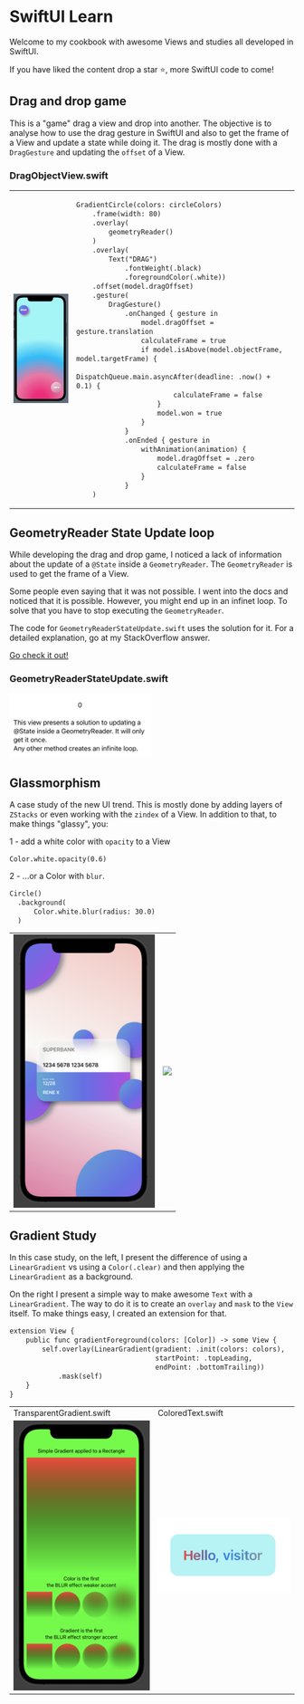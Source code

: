 # SwiftUI Learn
Welcome to my cookbook with awesome Views and studies all developed in SwiftUI.

If you have liked the content drop a star ⭐️, more SwiftUI code to come!

## Drag and drop game
This is a "game" drag a view and drop into another. The objective is to analyse how to use the drag gesture in SwiftUI and also to get the frame of a View and update a state while doing it.
The drag is mostly done with a `DragGesture` and updating the `offset` of a View.

### DragObjectView.swift
<table>
<tr>
<td> 

<img src="https://github.com/renefx/swiftui_learn/blob/main/images/DragDropGame.gif" width="250">
    
</td>
<td>

```
GradientCircle(colors: circleColors)
    .frame(width: 80)
    .overlay(
        geometryReader()
    )
    .overlay(
        Text("DRAG")
            .fontWeight(.black)
            .foregroundColor(.white))
    .offset(model.dragOffset)
    .gesture(
        DragGesture()
            .onChanged { gesture in
                model.dragOffset = gesture.translation
                calculateFrame = true
                if model.isAbove(model.objectFrame, model.targetFrame) {
                    DispatchQueue.main.asyncAfter(deadline: .now() + 0.1) {
                        calculateFrame = false
                    }
                    model.won = true
                }
            }
            .onEnded { gesture in
                withAnimation(animation) {
                    model.dragOffset = .zero
                    calculateFrame = false
                }
            }
    )
```

</td>
</tr>
</table>


## GeometryReader State Update loop

While developing the drag and drop game, I noticed a lack of information about the update of a `@State` inside a `GeometryReader`.
The `GeometryReader` is used to get the frame of a View.

Some people even saying that it was not possible. I went into the docs and noticed that it is possible. However, you might end up in an infinet loop.
To solve that you have to stop executing the `GeometryReader`.

The code for `GeometryReaderStateUpdate.swift` uses the solution for it.
For a detailed explanation, go at my StackOverflow answer.

[Go check it out!](https://stackoverflow.com/questions/61027327/set-state-var-inside-geometryreader/67855586#67855586)

### GeometryReaderStateUpdate.swift
<img src="https://github.com/renefx/swiftui_learn/blob/main/images/GeometryReader.png" width="250">

## Glassmorphism

A case study of the new UI trend. 
This is mostly done by adding layers of `ZStacks` or even working with the `zindex` of a View. 
In addition to that, to make things "glassy", you:

1 - add a white color with `opacity` to a View 
```
Color.white.opacity(0.6)
```

2 - ...or a Color with `blur`.
```
Circle()
  .background(
      Color.white.blur(radius: 30.0)
  )
```


<table>
<tr>
<td> 

<img src="https://github.com/renefx/swiftui_learn/blob/main/images/GlassmorphismII.png" width="250">

</td>
<td>

<img src="https://github.com/renefx/swiftui_learn/blob/main/images/Glassmorphism.gif" width="250">

</td>
</tr>
</table>


## Gradient Study

In this case study, on the left, I present the difference of using a `LinearGradient` vs using a `Color(.clear)` and then applying the `LinearGradient` as a background.

On the right I present a simple way to make awesome `Text` with a `LinearGradient`. 
The way to do it is to create an `overlay` and `mask` to the `View` itself. 
To make things easy, I created an extension for that.

```
extension View {
    public func gradientForeground(colors: [Color]) -> some View {
        self.overlay(LinearGradient(gradient: .init(colors: colors),
                                    startPoint: .topLeading,
                                    endPoint: .bottomTrailing))
            .mask(self)
    }
}
```

<table>
<tr>
<td> 
TransparentGradient.swift
</td> 
<td> 
ColoredText.swift
</td> 
</tr>
<tr>
<td> 

<img src="https://github.com/renefx/swiftui_learn/blob/main/images/GradientStudy.png" width="250">

</td>
<td>

<img src="https://github.com/renefx/swiftui_learn/blob/main/images/GradientStudyII.png" width="250">

</td>
</tr>
</table>
